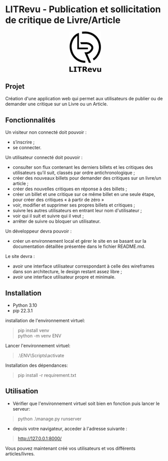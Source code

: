 # LITRevu - Publication et sollicitation de critique de Livre/Article

<p align="center">
<img src="./LITReview/static/assets/logo.png" width="100px">
</p>

## Projet

Création d'une application web qui permet aux utilisateurs de publier 
ou de demander une critique sur un Livre ou un Article.

## Fonctionnalités

Un visiteur non connecté doit pouvoir :
- s’inscrire ;  
- se connecter. 

Un utilisateur connecté doit pouvoir :  
- consulter son flux contenant les derniers billets et les critiques des
utilisateurs qu’il suit, classés par ordre antichronologique ;  
- créer des nouveaux billets pour demander des critiques sur un livre/un
article ;  
- créer des nouvelles critiques en réponse à des billets ;  
- créer un billet et une critique sur ce même billet en une seule étape, pour
créer des critiques « à partir de zéro »  
- voir, modifier et supprimer ses propres billets et critiques ;  
- suivre les autres utilisateurs en entrant leur nom d'utilisateur ;  
- voir qui il suit et suivre qui il veut ;  
- arrêter de suivre ou bloquer un utilisateur.  

Un développeur devra pouvoir :  
- créer un environnement local et gérer le site en se basant sur la
documentation détaillée présentée dans le fichier README.md.  

Le site devra :  
- avoir une interface utilisateur correspondant à celle des wireframes dans son
architecture, le design restant assez libre ;  
- avoir une interface utilisateur propre et minimale.  

## Installation

- Python 3.10
- pip 22.3.1

installation de l'environnement virtuel:
> pip install venv  
> python -m venv ENV   

Lancer l'environnement virtuel:
> .\ENV\Scripts\activate

Installation des dépendances:
> pip install -r requirement.txt

## Utilisation

- Vérifier que l'environnement virtuel soit bien en fonction puis lancer le serveur:
> python .\manage.py runserver 

- depuis votre navigateur, acceder à l'adresse suivante :  
> http://127.0.0.1:8000/

Vous pouvez maintenant créé vos utilisateurs et vos différents articles/livres.




